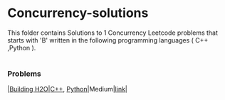 # Concurrency-solutions
This folder contains Solutions to 1 Concurrency Leetcode problems that starts with 'B' written in the following programming languages ( C++ ,Python ).<br><br>
### Problems ###
|[Building H2O](https://github.com/AnasImloul/Leetcode-solutions/tree/main/concurrency/B/Building%20H2O/)|[C++](https://github.com/AnasImloul/Leetcode-solutions/tree/main/concurrency/B/Building%20H2O/Building%20H2O.cpp), [Python](https://github.com/AnasImloul/Leetcode-solutions/tree/main/concurrency/B/Building%20H2O/Building%20H2O.py)|Medium|[link](https://leetcode.com/problems/building-h2o)|